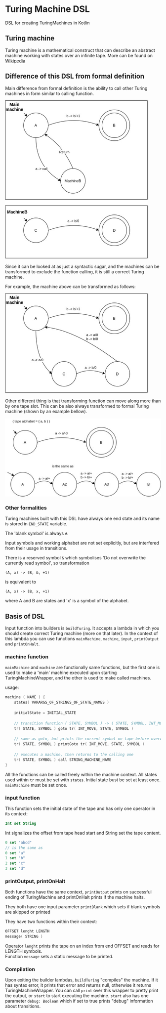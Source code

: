 # Turing Machine DSL
DSL for creating TuringMachines in Kotlin

## Turing machine
Turing machine is a mathematical construct that can describe an abstract machine working with states over an infinite tape.
More can be found on [Wikipedia](https://en.wikipedia.org/wiki/Turing_machine)

## Difference of this DSL from formal definition
Main difference from formal definition is the ability to call other Turing machines in form similar to calling function. 

![Call](img/call.jpg)

Since it can be looked at as just a syntactic sugar, and the machines can be transformed to exclude the function calling,
it is still a correct Turing machine.

For example, the machine above can be transformed as follows:

![Call2](img/call_formal.jpg)

Other different thing is that transforming function can move along more than by one tape slot.
This can be also always transformed to formal Turing machine (shown by an example bellow).

![Jump](img/jump.jpg)

### Other formalities
Turing machines built with this DSL have always one end state and its name is stored in `END_STATE` variable.

The 'blank symbol' is always `#`.

Input symbols and working alphabet are not set explicitly, but are interfered from their usage in transitions.

There is a reserved symbol `&` which symbolises 'Do not overwrite the currently read symbol',
so transformation
```
(A, x) -> (B, &, +1)
```
is equivalent to
```
(A, x) -> (B, x, +1)
```
where A and B are states and 'x' is a symbol of the alphabet.

## Basis of DSL
Input function into builders is `buildTuring`.
It accepts a lambda in which you should create correct Turing machine (more on that later). 
In the context of this lambda you can use functions `mainMachine`, `machine`, `input`, `printOutput` and `printOnHalt`.

### machine function
`mainMachine` and `machine` are functionally same functions, but the first one is used to make a 'main' machine executed
upon starting TuringMachineWrapper, and the other is used to make called machines.

usage:
```kotlin
machine ( NAME ) {
    states( VARARGS_OF_STRINGS_OF_STATE_NAMES )
    
    initialState = INITIAL_STATE
    
    // transition function ( STATE, SYMBOL ) -> ( STATE, SYMBOL, INT_MOVE ) 
    tr( STATE, SYMBOL ) goto tr( INT_MOVE, STATE, SYMBOL )
    
    // same as goto, but prints the current symbol on tape before overwriting it
    tr( STATE, SYMBOL ) printGoto tr( INT_MOVE, STATE, SYMBOL )
    
    // executes a machine, then returns to the calling one
    tr( STATE, SYMBOL ) call STRING_MACHINE_NAME
}
```

All the functions can be called freely within the machine context. All states used within `tr` must be set with `states`. 
Initial state bust be set at least once. `mainMachine` must be set once.

### input function
This function sets the initial state of the tape and has only one operator in its context:
```kotlin
Int set String
```

Int signalizes the offset from tape head start and String set the tape content.

```kotlin
0 set "abcd"
// is the same as
0 set "a"
1 set "b"
2 set "c"
3 set "d"
```

### printOutput, printOnHalt
Both functions have the same context, `printOutput` prints on successful ending of TuringMachine and printOnHalt prints if the machine halts.

They both have one input parameter `printBlank` which sets if blank symbols are skipped or printed

They have two functions within their context:
```kotlin
OFFSET lenght LENGTH
message( STRING )
```

Operator `lenght` prints the tape on an index from end OFFSET and reads for LENGTH symbols.  
Function `message` sets a static message to be printed.

### Compilation
Upon exiting the builder lambdas, `buildTuring` "compiles" the machine. If it has syntax error, it prints that error and returns null, 
otherwise it returns TuringMachineWrapper. You can call `print` over this wrapper to pretty print the output, or `start` to start executing 
the machine. `start` also has one parameter `debug: Boolean` which if set to true prints "debug" information about transitions.
